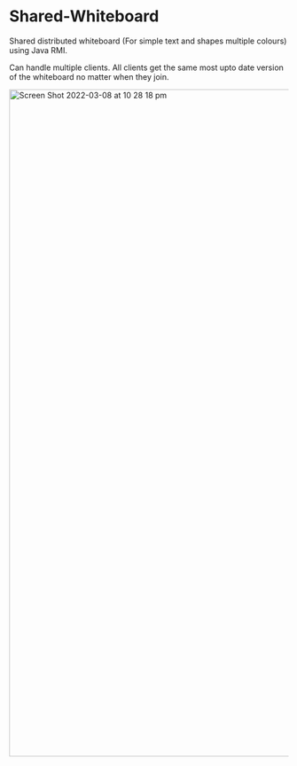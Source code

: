 # Shared-Whiteboard

Shared distributed whiteboard (For simple text and shapes multiple colours) using Java RMI. 

Can handle multiple clients. All clients get the same most upto date version of the whiteboard no matter when they join.

<img width="1204" alt="Screen Shot 2022-03-08 at 10 28 18 pm" src="https://user-images.githubusercontent.com/30048959/157229781-3f2904ce-a4d4-436d-a533-52018e431bc2.png">
